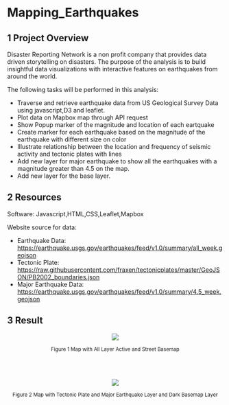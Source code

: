 # Mapping_Earthquakes
## 1 Project Overview
Disaster Reporting Network is a non profit company that provides data driven storytelling on disasters. The purpose of the analysis is to build insightful data visualizations with interactive features on earthquakes from around the world. 

The following tasks will be performed in this analysis:
- Traverse and retrieve earthquake data from US Geological Survey Data using javascript,D3 and leaflet.
- Plot data on Mapbox map through API request
- Show Popup marker of the magnitude and location of each eartquake
- Create marker for each earthquake based on the magnitude of the earthquake with different size on color
- Illustrate relationship between the location and frequency of seismic activity and tectonic plates with lines
- Add new layer  for major earthquake to show all the earthquakes with a magnitude greater than 4.5 on the map.
- Add new layer for the base layer. 

## 2 Resources
Software: Javascript,HTML,CSS,Leaflet,Mapbox

Website source for data:
* Earthquake Data: https://earthquake.usgs.gov/earthquakes/feed/v1.0/summary/all_week.geojson
* Tectonic Plate: https://raw.githubusercontent.com/fraxen/tectonicplates/master/GeoJSON/PB2002_boundaries.json
* Major Earthquake Data: https://earthquake.usgs.gov/earthquakes/feed/v1.0/summary/4.5_week.geojson

## 3 Result

<p align="center">
    <img src="https://user-images.githubusercontent.com/88597187/142545426-46f9d0af-3b59-4890-b670-7d2567872cb8.png"/>
</p>

<p align="center">
  <sub> Figure 1 Map with All Layer Active and Street Basemap   </sub>
</p>

<br>
<br>

<p align="center">
    <img src="https://user-images.githubusercontent.com/88597187/142546677-91722d14-f8f7-4e78-81de-a99863f66b9e.png"/>
</p>

<p align="center">
  <sub> Figure 2 Map with Tectonic Plate and Major Earthquake Layer and Dark Basemap Layer   </sub>
</p>






